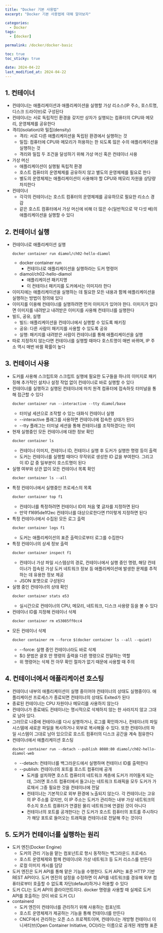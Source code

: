 ```yaml
---
title: "Docker 기본 사용법"
excerpt: "Docker 기본 사용법에 대해 알아보자"

categories:
  - Docker
tags:
  - [docker]

permalink: /docker/docker-basic

toc: true
toc_sticky: true

date: 2024-04-22
last_modified_at: 2024-04-22
---
```


## 1. 컨테이너
- 컨테이너는 애플리케이션과 애플리케이션을 실행할 가상 리소스(IP 주소, 호스트명, 디스크 드라이브)로 구성된다
- 컨테이너는 서로 독립적인 환경을 갖지만 상자가 실행되는 컴퓨터의 CPU와 메모리, 운영체제를 공유한다
- 격리(isolation)와 밀집(density)
  - 격리: 서로 다른 애플리케이션을 독립된 환경에서 실행하는 것 
  - 밀집: 컴퓨터에 CPU와 메모리가 허용하는 한 되도록 많은 수의 애플리케이션을 실행하는 것
  - 격리와 밀집 두 조건을 달성하기 위해 가상 머신 혹은 컨테이너 사용
- 가상 머신
  - 애플리케이션이 실행될 독립적 환경
  - 호스트 컴퓨터의 운영체제를 공유하지 않고 별도의 운영체제를 필요로 한다
  - 별도의 운영체제는 애플리케이션이 사용해야 할 CPU와 메모리 자원을 상당량 차지한다
- 컨테이너
  - 각각의 컨테이너는 호스트 컴퓨터의 운영체제를 공유하므로 필요한 리소스 경감
  - 같은 호스트 컴퓨터에서 가상 머신에 비해 더 많은 수(일반적으로 약 다섯 배)의 애플리케이션을 실행할 수 있다

## 2. 컨테이너 실행
- 컨테이너로 애플리케이션 실행
  ```
  docker container run diamol/ch02-hello-diamol
  ```
  - docker container run
    - 컨테이너로 애플리케이션을 실행하라는 도커 명령어
  - diamol/ch02-hello-diamol
    - 애플리케이션 패키지명
    - 이 컨테이너 패키지를 도커에서는 이미지라 한다
- 이미지에는 애플리케이션을 실행하는 데 필요한 모든 내용과 함께 애플리케이션을 실행하는 방법이 정의돼 있다
- 이미지를 이용해 컨테이너를 실행하려면 먼저 이미지가 있어야 한다. 이미지가 없다면 이미지를 내려받고 내려받은 이미지를 사용해 컨테이너를 실행한다
- 빌드, 공유, 실행
  - 빌드: 애플리케이션을 컨테이너에서 실행할 수 있도록 패키징
  - 공유: 다른 사람이 패키지를 사용할 수 있도록 공유
  - 실행: 패키지를 내려받은 사람이 컨테이너를 통해 애플리케이션을 실행
- 따로 지정하지 않는다면 컨테이너를 실행할 때마다 호스트명이 매번 바뀌며, IP 주소 역시 매번 바뀔 확률이 높다

## 3. 컨테이너 사용
- 도커를 사용해 스크립트와 스크립트 실행에 필요한 도구들을 하나의 이미지로 패키징해 추가적인 설치나 설정 작업 없이 컨테이너로 바로 실행할 수 있다
- 컨테이너를 실행하고 실행된 컨테이너에 마치 원격 컴퓨터에 접속하듯 터미널을 통해 접근할 수 있다
  ```
  docker container run --interactive --tty diamol/base
  ```
  - 터미널 세션으로 조작할 수 있는 대화식 컨테이너 실행
  - --interactive 플래그를 사용하면 컨테이너에 접속한 상태가 된다
  - --tty 플래그는 터미널 세션을 통해 컨테이너를 조작하겠다는 의미
- 현재 실행중인 모든 컨테이너에 대한 정보 확인
  ```
  docker container ls
  ```
  - 컨테이너 이미지, 컨테이너 ID, 컨테이너 실행 후 도커가 실행한 명령 등이 출력
  - 도커는 컨테이너를 실행할 때마다 무작위로 생성한 ID 값을 부여한다. 그리고 이 ID 값 중 일부분이 호스트명이 된다
- 실행 여부와 상관 없이 모든 컨테이너 목록 확인
  ```
  docker container ls --all
  ```
- 특정 컨테이너에서 실행중인 프로세스의 목록
  ```
  docker container top f1
  ```
  - 컨테이너를 특정하려면 컨테이너 ID의 처음 몇 글자를 지정하면 된다
  - 만약 f1695de1f2ec 컨테이너를 대상으로한다면 f1이렇게 지정하면 된다
- 특정 컨테이너에서 수집된 모든 로그 출력
  ```
  docker container logs f1
  ```
  - 도커는 애플리케이션의 표준 출력으로부터 로그를 수집한다
- 특정 컨테이너의 상세 정보 출력
  ```
  docker container inspect f1
  ```
  - 컨테이너 가상 파일 시스템상의 경로, 컨테이너에서 실행 중인 명령, 해당 컨테이너가 접속된 가상 도커 네트워크 정보 등 애플리케이션에 발생한 문제를 추적하는 데 유용한 정보 제공
  - JSON 포맷으로 구성된다
- 실행 중인 컨테이너의 상태 확인
  ```
  docker container stats e53
  ```
  - 실시간으로 컨테이너의 CPU, 메모리, 네트워크, 디스크 사용량 등을 볼 수 있다
- 컨테이너 ID를 지정해 컨테이너 삭제
  ```
  docker container rm e53085ff0cc4
  ```
- 모든 컨테이너 삭제
  ```
  docker container rm --force $(docker container ls --all --quiet)
  ```
  - --force: 실행 중인 컨테이너라도 바로 삭제
  - $() 문법은 괄호 안 명령의 출력을 다른 명령으로 전달하는 역할
  - 위 명령어는 삭제 전 아무 확인 절차가 없기 때문에 사용할 때 주의


## 4. 컨테이너에서 애플리케이션 호스팅
- 컨테이너 내부의 애플리케이션이 실행 중이어야 컨테이너의 상태도 실행중이다. 애플리케이션 프로세스가 종료되면 컨테이너의 상태도 Exited가 된다
- 종료된 컨테이너는 CPU 자원이나 메모리를 사용하지 않는다
- 컨테이너가 종료돼도 컨테이너는 명시적으로 삭제하지 않는 한 사라지지 않고 그대로 남아 있다.
- 그러므로 나중에 컨테이너를 다시 실행하거나, 로그를 확인하거나, 컨테이너의 파일 시스템에 새로운 파일을 복사하거나 외부로 복사해올 수 있다. 또한 컨테이너의 파일 시스템이 그대로 남아 있으므로 호스트 컴퓨터의 디스크 공간을 계속 점유한다
- 컨테이너에서 애플리케이션 호스팅
  ```
  docker container run --detach --publish 8080:80 diamol/ch02-hello-diamol-web
  ```
  - --detach: 컨테이너를 백그라운드에서 실행하며 컨테이너 ID를 출력한다
  - --publish: 컨테이너의 포트를 호스트 컴퓨터에 공개
    - 도커를 설치하면 호스트 컴퓨터의 네트워크 계층에 도커가 끼어들게 되는데, 그러면 호스트 컴퓨터에서 들고나는 네트워크 트래픽을 모두 도커가 가로채서 그중 필요한 것을 컨테이너에 전달
    - 컨테이너는 기본적으로 외부 환경에 노출되지 않는다. 각 컨테이너는 고유의 IP 주소를 갖지만, 이 IP 주소는 도커가 관리하는 내부 가상 네트워크의 주소지 호스트 컴퓨터가 연결된 물리 네트워크에 연결된 것이 아니다
    - 컨테이너의 포트를 공개한다는 건 도커가 호스트 컴퓨터의 포트를 주시하다가 해당 포트로 들어오는 트래픽을 컨테이너로 전달해 주는 것이다

## 5. 도커가 컨테이너를 실행하는 원리
- 도커 엔진(Docker Engine)
  - 도커의 관리 기능을 맡는 컴포넌트로 항시 동작하는 백그라운드 프로세스
  - 호스트 운영체제와 함께 컨테이너와 가상 네트워크 등 도커 리소스를 만든다
  - 로컬 이미지 캐시를 담당
- 도커 엔진은 도커 API를 통해 맡은 기능을 수행한다. 도커 API는 표준 HTTP 기반 REST API이다. 도커 엔진의 설정을 수정하면 이 API를 네트워크를 경유해 외부 컴퓨터로부터 호출할 수 없도록 자단(default)하거나 허용할 수 있다
- 도커 CLI는 도커 API의 클라이언트이다. docker 명령을 사용할 때 실제로 도커 API를 호출하는 것이 바로 도커 CLI
- containerd
  - 도커 엔진이 컨테이너를 관리하기 위해 사용하는 컴포넌트
  - 호스트 운영체제가 제공하는 기능을 통해 컨테이너를 만든다
  - CNCF에서 관리하는 오픈 소스 프로젝트이며, 컨테이너는 개방형 컨테이너 이니셔티브(Open Container Initiative, OCI)라는 이름으로 공개된 개방형 표준
